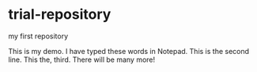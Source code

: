 # trial-repository
my first repository

This is my demo. I have typed these words in Notepad.
This is the second line.
This the, third.
There will be many more!